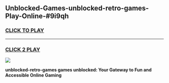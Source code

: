 
## Unblocked-Games-unblocked-retro-games-Play-Online-#9i9qh
<h3>
<a href="https://premium.freeplayer.one?title=unblocked-retro-games&ref=24F">CLICK TO PLAY</a></h3>
<hr>

<h3>
<a href="https://premium.freeplayer.one?title=unblocked-retro-games&ref=24F">CLICK 2 PLAY</a>
  
</h3>

<a href="https://premium.freeplayer.one?title=unblocked-retro-games&ref=24F/"><img src="https://clearcache.store/games.png"></a>


**unblocked-retro-games games unblocked: Your Gateway to Fun and Accessible Online Gaming**
